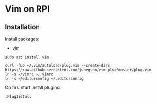 Vim on RPI
==========

Installation
------------

Install packages:
- vim

```
sudo apt install vim

curl -fLo ~/.vim/autoload/plug.vim --create-dirs https://raw.githubusercontent.com/junegunn/vim-plug/master/plug.vim
ln -s ~/vimrc ~/.vimrc
ln -s ~/editorconfig ~/.editorconfig
```
On first start install plugins:
```
:PlugInstall
```
